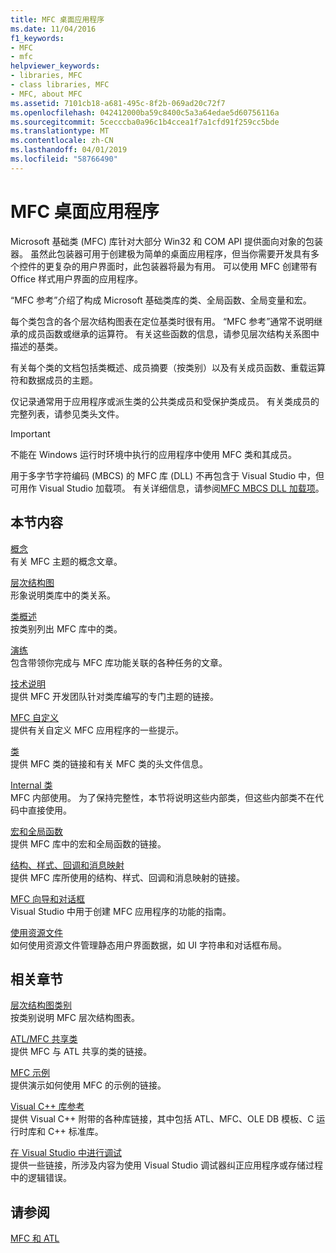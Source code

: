 ```yaml
---
title: MFC 桌面应用程序
ms.date: 11/04/2016
f1_keywords:
- MFC
- mfc
helpviewer_keywords:
- libraries, MFC
- class libraries, MFC
- MFC, about MFC
ms.assetid: 7101cb18-a681-495c-8f2b-069ad20c72f7
ms.openlocfilehash: 042412000ba59c8400c5a3a64edae5d60756116a
ms.sourcegitcommit: 5cecccba0a96c1b4ccea1f7a1cfd91f259cc5bde
ms.translationtype: MT
ms.contentlocale: zh-CN
ms.lasthandoff: 04/01/2019
ms.locfileid: "58766490"
---
```

# <a name="mfc-desktop-applications"></a>MFC 桌面应用程序

Microsoft 基础类 (MFC) 库针对大部分 Win32 和 COM API 提供面向对象的包装器。 虽然此包装器可用于创建极为简单的桌面应用程序，但当你需要开发具有多个控件的更复杂的用户界面时，此包装器将最为有用。 可以使用 MFC 创建带有 Office 样式用户界面的应用程序。

“MFC 参考”介绍了构成 Microsoft 基础类库的类、全局函数、全局变量和宏。

每个类包含的各个层次结构图表在定位基类时很有用。 “MFC 参考”通常不说明继承的成员函数或继承的运算符。 有关这些函数的信息，请参见层次结构关系图中描述的基类。

有关每个类的文档包括类概述、成员摘要（按类别）以及有关成员函数、重载运算符和数据成员的主题。

仅记录通常用于应用程序或派生类的公共类成员和受保护类成员。 有关类成员的完整列表，请参见类头文件。

> [!IMPORTANT]
>  不能在 Windows 运行时环境中执行的应用程序中使用 MFC 类和其成员。
>
>  用于多字节字符编码 (MBCS) 的 MFC 库 (DLL) 不再包含于 Visual Studio 中，但可用作 Visual Studio 加载项。 有关详细信息，请参阅[MFC MBCS DLL 加载项](mfc-mbcs-dll-add-on.md)。

## <a name="in-this-section"></a>本节内容

[概念](mfc-concepts.md)<br/>
有关 MFC 主题的概念文章。

[层次结构图](hierarchy-chart.md)<br/>
形象说明类库中的类关系。

[类概述](class-library-overview.md)<br/>
按类别列出 MFC 库中的类。

[演练](walkthroughs-mfc.md)<br/>
包含带领你完成与 MFC 库功能关联的各种任务的文章。

[技术说明](mfc-technical-notes.md)<br/>
提供 MFC 开发团队针对类库编写的专门主题的链接。

[MFC 自定义](customization-for-mfc.md)<br/>
提供有关自定义 MFC 应用程序的一些提示。

[类](reference/mfc-classes.md)<br/>
提供 MFC 类的链接和有关 MFC 类的头文件信息。

[Internal 类](reference/internal-classes.md)<br/>
MFC 内部使用。 为了保持完整性，本节将说明这些内部类，但这些内部类不在代码中直接使用。

[宏和全局函数](reference/mfc-macros-and-globals.md)<br/>
提供 MFC 库中的宏和全局函数的链接。

[结构、样式、回调和消息映射](reference/structures-styles-callbacks-and-message-maps.md)<br/>
提供 MFC 库所使用的结构、样式、回调和消息映射的链接。

[MFC 向导和对话框](reference/mfc-wizards-and-dialog-boxes.md)<br/>
Visual Studio 中用于创建 MFC 应用程序的功能的指南。

[使用资源文件](../windows/working-with-resource-files.md)<br/>
如何使用资源文件管理静态用户界面数据，如 UI 字符串和对话框布局。

## <a name="related-sections"></a>相关章节

[层次结构图类别](hierarchy-chart-categories.md)<br/>
按类别说明 MFC 层次结构图表。

[ATL/MFC 共享类](../atl-mfc-shared/atl-mfc-shared-classes.md)<br/>
提供 MFC 与 ATL 共享的类的链接。

[MFC 示例](../overview/visual-cpp-samples.md)<br/>
提供演示如何使用 MFC 的示例的链接。

[Visual C++ 库参考](../standard-library/cpp-standard-library-reference.md)<br/>
提供 Visual C++ 附带的各种库链接，其中包括 ATL、MFC、OLE DB 模板、C 运行时库和 C++ 标准库。

[在 Visual Studio 中进行调试](/visualstudio/debugger/debugging-in-visual-studio)<br/>
提供一些链接，所涉及内容为使用 Visual Studio 调试器纠正应用程序或存储过程中的逻辑错误。

## <a name="see-also"></a>请参阅

[MFC 和 ATL](mfc-and-atl.md)
